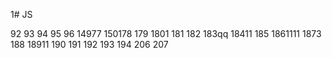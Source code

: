 1# JS

92
93
94
95
96
14977
150178
179
1801
181
182
183qq
18411
185
1861111
1873
188
18911
190
191
192
193
194
206
207
